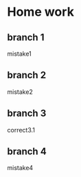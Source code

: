 # Home work

## branch 1

mistake1

## branch 2

mistake2

## branch 3

correct3.1

## branch 4

mistake4